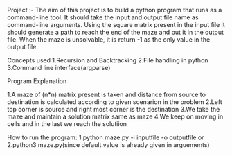 Project :-
The aim of this project is to build a python program that runs as a command-line tool. It should take the input and output file name as command-line arguments. Using the square matrix present in the input file it should generate a path to reach the end of the maze and put it in the output file. When the maze is unsolvable, it is return -1 as the only value in the output file.

Concepts used
1.Recursion and Backtracking
2.File handling in python
3.Command line interface(argparse)

Program Explanation

1.A maze of (n\*n) matrix present is taken and distance from source to destination is calculated according to given scenarion in the problem
2.Left top corner is source and right most corner is the destination
3.We take the maze and maintain a solution matrix same as maze
4.We keep on moving in cells and in the last we reach the solutiion

How to run the program:
1.python maze.py -i inputfile -o outputfile
or
2.python3 maze.py(since default value is already given in arguements)
